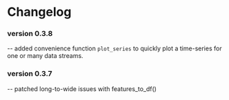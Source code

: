 # Changelog

### version 0.3.8
-- added convenience function `plot_series` to quickly plot a time-series for one or many data streams.

### version 0.3.7
-- patched long-to-wide issues with features_to_df()
